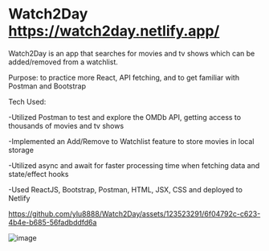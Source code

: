 # Watch2Day https://watch2day.netlify.app/

Watch2Day is an app that searches for movies and tv shows which can be added/removed from a watchlist.

Purpose: to practice more React, API fetching, and to get familiar with Postman and Bootstrap


Tech Used: 

-Utilized Postman to test and explore the OMDb API, getting access to thousands of movies and tv shows

-Implemented an Add/Remove to Watchlist feature to store movies in local storage

-Utilized async and await for faster processing time when fetching data and state/effect hooks

-Used ReactJS, Bootstrap, Postman, HTML, JSX, CSS and deployed to Netlify

https://github.com/ylu8888/Watch2Day/assets/123523291/6f04792c-c623-4b4e-b685-56fadbddfd6a

![image](https://github.com/ylu8888/Watch2Day/assets/123523291/91b48c38-294b-4ff2-b67a-72b265b0db44)

